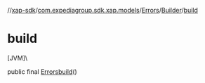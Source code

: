 //[xap-sdk](../../../../index.md)/[com.expediagroup.sdk.xap.models](../../index.md)/[Errors](../index.md)/[Builder](index.md)/[build](build.md)

# build

[JVM]\

public final [Errors](../index.md)[build](build.md)()
